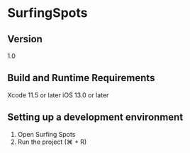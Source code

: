 # SurfingSpots

## Version
1.0

## Build and Runtime Requirements
Xcode 11.5 or later
iOS 13.0 or later

## Setting up a development environment
1. Open Surfing Spots
2. Run the project (⌘ + R)
